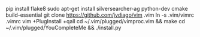 pip install flake8
sudo apt-get install silversearcher-ag python-dev cmake build-essential
git clone https://github.com/jvdiago/vim .vim
ln -s .vim/vimrc .vimrc
vim +PlugInstall +qall
cd ~/.vim/plugged/vimproc.vim && make
cd ~/.vim/plugged/YouCompleteMe && ./install.py
